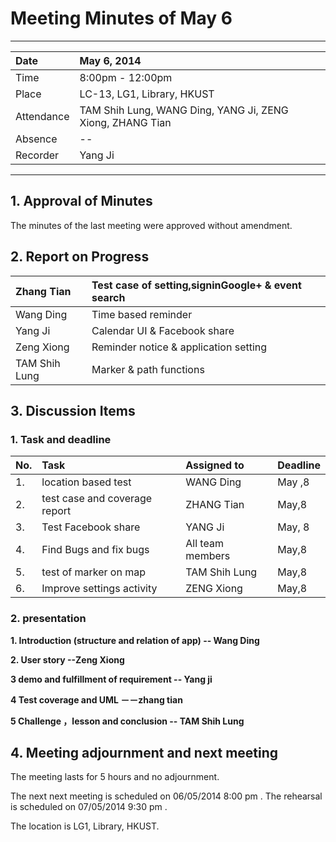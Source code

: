 # Meeting Minutes of May 6 #

---

| Date | May 6, 2014 |
|:-----|:------------|
| Time | 8:00pm - 12:00pm |
| Place | LC-13, LG1, Library, HKUST |
| Attendance | TAM Shih Lung, WANG Ding, YANG Ji, ZENG Xiong, ZHANG Tian |
| Absence | --          |
| Recorder |  Yang Ji    |


---


## 1. Approval of Minutes ##

The minutes of the last meeting were approved without amendment.

## 2. Report on Progress ##

| Zhang Tian | Test case of setting,signinGoogle+  & event search   |
|:-----------|:-----------------------------------------------------|
| Wang Ding  | Time based reminder                                  |
| Yang Ji       | Calendar UI & Facebook share                         |
| Zeng Xiong  |  Reminder notice  & application setting              |
| TAM Shih Lung |  Marker & path functions                             |


## 3. Discussion Items ##

### 1. Task and deadline ###

| **No.** | **Task** | **Assigned to** | **Deadline** |
|:--------|:---------|:----------------|:-------------|
| 1.      | location based test   | WANG Ding       | May ,8       |
| 2.      | test case and coverage report| ZHANG Tian      | May,8        |
| 3.      | Test Facebook share| YANG Ji         | May, 8       |
| 4.      | Find Bugs and fix bugs | All team members | May,8        |
| 5.      | test of marker on map | TAM Shih Lung   | May,8        |
| 6.      | Improve settings activity | ZENG Xiong      | May,8        |

### 2. presentation ###

**1. Introduction (structure and relation of app) -- Wang Ding**

**2. User story --Zeng Xiong**

**3 demo and fulfillment of requirement  -- Yang ji**

**4 Test coverage and UML －－zhang tian**

**5 Challenge ，lesson and  conclusion -- TAM Shih Lung**

## 4. Meeting adjournment and next meeting ##

The meeting lasts for 5 hours and no adjournment.

The next next meeting is scheduled on 06/05/2014 8:00 pm .
The rehearsal is scheduled on 07/05/2014 9:30 pm .

The location is LG1, Library, HKUST.